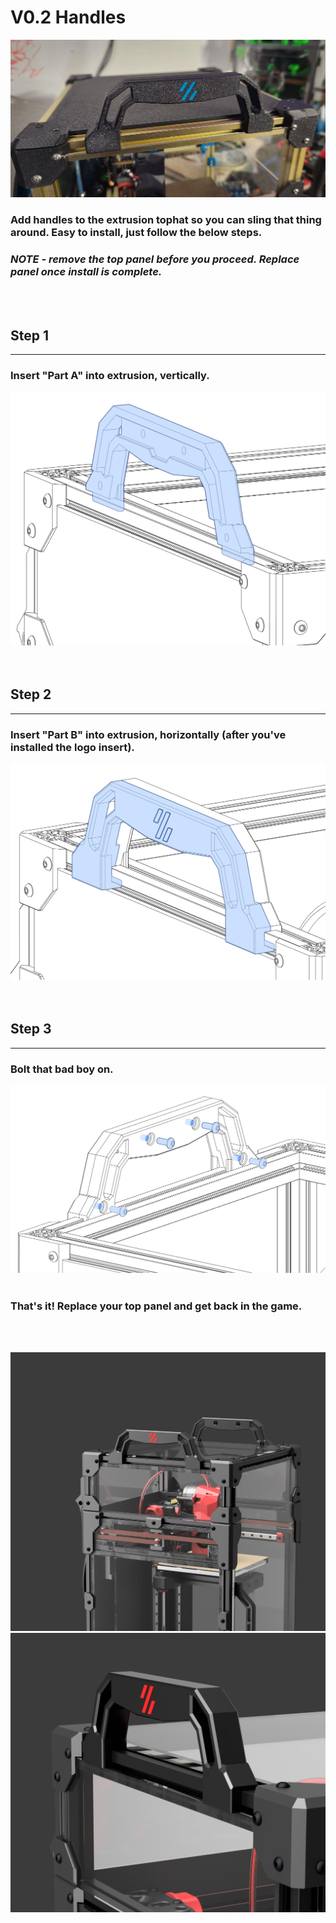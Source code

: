 # V0.2 Handles
![Handle1](Images/Handle_1.jpeg)
### Add handles to the extrusion tophat so you can sling that thing around. Easy to install, just follow the below steps. 

### *NOTE - remove the top panel before you proceed. Replace panel once install is complete.*  
</br>
</br>

## Step 1  
---
### Insert "Part A" into extrusion, vertically.
![1](Images/1.png)
</br>
</br>
</br>

## Step 2
---
### Insert "Part B" into extrusion, horizontally (after you've installed the logo insert).
![2](Images/2.png)
</br>
</br>
</br>

## Step 3
---
### Bolt that bad boy on.
![3](Images/3.png)
</br>
</br>
### That's it! Replace your top panel and get back in the game.
</br>
</br>


![Handle2](Images/Handle_2.png)
![Handle3](Images/Handle_3.png)